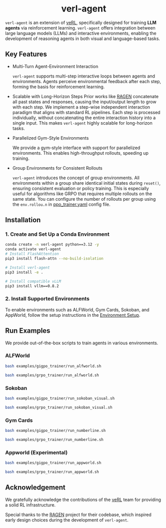 <h1 style="text-align: center;">verl-agent</h1>

`verl-agent` is an extension of [veRL](https://github.com/volcengine/verl), specifically designed for training **LLM agents** via reinforcement learning. `verl-agent` offers integration between large language models (LLMs) and interactive environments, enabling the development of reasoning agents in both visual and language-based tasks.

## Key Features
- Multi-Turn Agent-Environment Interaction

  `verl-agent` supports multi-step interactive loops between agents and environments. Agents perceive environmental feedback after each step, forming the basis for reinforcement learning.

- Scalable with Long-Horizon Steps
  Prior works like [RAGEN](https://github.com/RAGEN-AI/RAGEN) concatenate all past states and responses, causing the input/output length to grow with each step.
  We implement a step-wise independent interaction paradigm that aligns with standard RL pipelines. Each step is processed individually, without concatenating the entire interaction history into a single input. This makes `verl-agent` highly scalable for long-horizon tasks.
  
- Parallelized Gym-Style Environments

  We provide a gym-style interface with support for parallelized environments. This enables high-throughput rollouts, speeding up training. 

- Group Environments for Consistent Rollouts

  `verl-agent` introduces the concept of group environments. All environments within a group share identical initial states during `reset()`, ensuring consistent evaluation or policy training. This is especially useful for algorithms like GRPO that requires multiple rollouts on the same state. You can configure the number of rollouts per group using the `env.rollou.n` in [ppo_trainer.yaml](/verl/trainer/config/ppo_trainer.yaml) config file.

## Installation
### 1. Create and Set Up a Conda Environment
```bash
conda create -n verl-agent python==3.12 -y
conda activate verl-agent
# Install FlashAttention
pip3 install flash-attn --no-build-isolation

# Install verl-agent
pip3 install -e .

# Install compatible vLLM
pip3 install vllm==0.8.2
```

### 2. Install Supported Environments

To enable environments such as ALFWorld, Gym Cards, Sokoban, and AppWorld, follow the setup instructions in the [Environment Setup](agent_system/environments/README.md).


## Run Examples
We provide out-of-the-box scripts to train agents in various environments.
### ALFWorld

```bash
bash examples/gigpo_trainer/run_alfworld.sh
```
```bash
bash examples/grpo_trainer/run_alfworld.sh
```

### Sokoban

```bash
bash examples/gigpo_trainer/run_sokoban_visual.sh
```

```bash
bash examples/grpo_trainer/run_sokoban_visual.sh
```

### Gym Cards

```bash
bash examples/gigpo_trainer/run_numberline.sh
```

```bash
bash examples/grpo_trainer/run_numberline.sh
```

### Appworld (Experimental)
```bash
bash examples/gigpo_trainer/run_appworld.sh
``` 

```bash
bash examples/grpo_trainer/run_appworld.sh
``` 

## Acknowledgement

We gratefully acknowledge the contributions of the [veRL](https://github.com/volcengine/verl) team for providing a solid RL infrastructure.

Special thanks to the [RAGEN](https://github.com/RAGEN-AI/RAGEN) project for their codebase, which inspired early design choices during the development of `verl-agent`.

